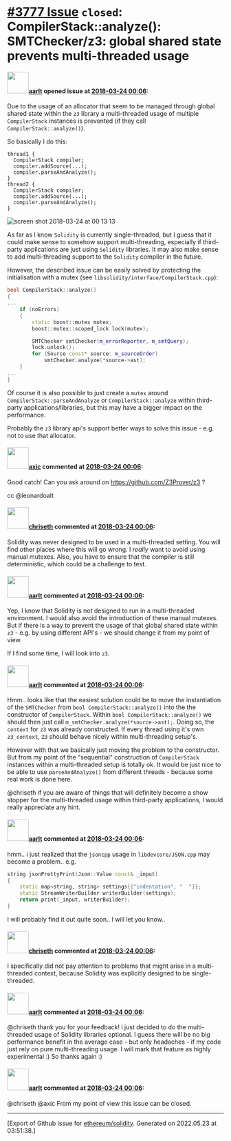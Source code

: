 # [\#3777 Issue](https://github.com/ethereum/solidity/issues/3777) `closed`: CompilerStack::analyze(): SMTChecker/z3: global shared state prevents multi-threaded usage

#### <img src="https://avatars.githubusercontent.com/u/5008794?u=2b1535698cd924c4fbc8a5c005f1c0e01e7de991&v=4" width="50">[aarlt](https://github.com/aarlt) opened issue at [2018-03-24 00:06](https://github.com/ethereum/solidity/issues/3777):

Due to the usage of an allocator that seem to be managed through global shared state within the `z3` library a multi-threaded usage of multiple `CompilerStack` instances is prevented (if they call  `CompilerStack::analyze()`). 

So basically I do this:
```
thread1 {
  CompilerStack compiler;
  compiler.addSource(...);
  compiler.parseAndAnalyze();
}
thread2 {
  CompilerStack compiler;
  compiler.addSource(...);
  compiler.parseAndAnalyze();
}
```
![screen shot 2018-03-24 at 00 13 13](https://user-images.githubusercontent.com/5008794/37857335-820584a4-2efa-11e8-9b9e-5377f3047993.png)

As far as I know `Solidity` is currently single-threaded, but I guess that it could make sense to somehow support multi-threading, especially if third-party applications are just using `Solidity` libraries. It may also make sense to add multi-threading support to the `Solidity` compiler in the future.

However, the described issue can be easily solved by protecting the initialisation with a mutex (see `libsolidity/interface/CompilerStack.cpp`):
```cpp
bool CompilerStack::analyze()
{
...
	if (noErrors)
	{
		static boost::mutex mutex;
		boost::mutex::scoped_lock lock(mutex);

		SMTChecker smtChecker(m_errorReporter, m_smtQuery);
		lock.unlock();
		for (Source const* source: m_sourceOrder)
			smtChecker.analyze(*source->ast);
	}
...
}
```

Of course it is also possible to just create a `mutex` around `CompilerStack::parseAndAnalyze` or `CompilerStack::analyze` within third-party applications/libraries, but this may have a bigger impact on the performance.

Probably the `z3` library api's support better ways to solve this issue - e.g. not to use that allocator.

#### <img src="https://avatars.githubusercontent.com/u/20340?v=4" width="50">[axic](https://github.com/axic) commented at [2018-03-24 00:06](https://github.com/ethereum/solidity/issues/3777#issuecomment-375831458):

Good catch! Can you ask around on https://github.com/Z3Prover/z3 ?

cc @leonardoalt

#### <img src="https://avatars.githubusercontent.com/u/9073706?v=4" width="50">[chriseth](https://github.com/chriseth) commented at [2018-03-24 00:06](https://github.com/ethereum/solidity/issues/3777#issuecomment-376479628):

Solidity was never designed to be used in a multi-threaded setting. You will find other places where this will go wrong. I *really* want to avoid using manual mutexes. Also, you have to ensure that the compiler is still deterministic, which could be a challenge to test.

#### <img src="https://avatars.githubusercontent.com/u/5008794?u=2b1535698cd924c4fbc8a5c005f1c0e01e7de991&v=4" width="50">[aarlt](https://github.com/aarlt) commented at [2018-03-24 00:06](https://github.com/ethereum/solidity/issues/3777#issuecomment-376500516):

Yep, I know that Solidity is not designed to run in a multi-threaded environment. I would also avoid the introduction of these manual mutexes. But if there is a way to prevent the usage of that global shared state within `z3` - e.g. by using different API's - we should change it from my point of view. 

If I find some time, I will look into `z3`.

#### <img src="https://avatars.githubusercontent.com/u/5008794?u=2b1535698cd924c4fbc8a5c005f1c0e01e7de991&v=4" width="50">[aarlt](https://github.com/aarlt) commented at [2018-03-24 00:06](https://github.com/ethereum/solidity/issues/3777#issuecomment-376515110):

Hmm.. looks like that the easiest solution could be to move the instantiation of the `SMTChecker` from `bool CompilerStack::analyze()` into the the constructor of `CompilerStack`. Within `bool CompilerStack::analyze()` we should then just call `m_smtChecker.analyze(*source->ast);`. Doing so, the `context` for `z3` was already constructed. If every thread using it's own `z3_context`, `Z3` should behave nicely within multi-threading setup's.

However with that we basically just moving the problem to the constructor. But from my point of the "sequential" construction of `CompilerStack` instances within a multi-threaded setup is totally ok. It would be just nice to be able to use `parseAndAnalyze()` from different threads - because some real work is done here. 

@chriseth if you are aware of things that will definitely become a show stopper for the multi-threaded usage within third-party applications, I would really appreciate any hint.

#### <img src="https://avatars.githubusercontent.com/u/5008794?u=2b1535698cd924c4fbc8a5c005f1c0e01e7de991&v=4" width="50">[aarlt](https://github.com/aarlt) commented at [2018-03-24 00:06](https://github.com/ethereum/solidity/issues/3777#issuecomment-376518436):

hmm.. i just realized that the `jsoncpp` usage in `libdevcore/JSON.cpp` may become a problem.. 
e.g.
```cpp
string jsonPrettyPrint(Json::Value const& _input)
{
	static map<string, string> settings{{"indentation", "  "}};
	static StreamWriterBuilder writerBuilder(settings);
	return print(_input, writerBuilder);
}
```
I will probably find it out quite soon.. I will let you know..

#### <img src="https://avatars.githubusercontent.com/u/9073706?v=4" width="50">[chriseth](https://github.com/chriseth) commented at [2018-03-24 00:06](https://github.com/ethereum/solidity/issues/3777#issuecomment-376522939):

I specifically did not pay attention to problems that might arise in a multi-threaded context, because Solidity was explicitly designed to be single-threaded.

#### <img src="https://avatars.githubusercontent.com/u/5008794?u=2b1535698cd924c4fbc8a5c005f1c0e01e7de991&v=4" width="50">[aarlt](https://github.com/aarlt) commented at [2018-03-24 00:06](https://github.com/ethereum/solidity/issues/3777#issuecomment-376551759):

@chriseth thank you for your feedback! i just decided to do the multi-threaded usage of Solidity libraries optional. I guess there will be no big performance benefit in the average case - but only headaches - if my code just rely on pure multi-threading usage. I will mark that feature as highly experimental :) So thanks again :)

#### <img src="https://avatars.githubusercontent.com/u/5008794?u=2b1535698cd924c4fbc8a5c005f1c0e01e7de991&v=4" width="50">[aarlt](https://github.com/aarlt) commented at [2018-03-24 00:06](https://github.com/ethereum/solidity/issues/3777#issuecomment-378715989):

@chriseth @axic From my point of view this issue can be closed.


-------------------------------------------------------------------------------



[Export of Github issue for [ethereum/solidity](https://github.com/ethereum/solidity). Generated on 2022.05.23 at 03:51:38.]
